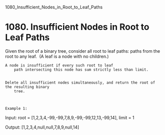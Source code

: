 1080_Insufficient_Nodes_in_Root_to_Leaf_Paths
# 1080. Insufficient Nodes in Root to Leaf Paths

Given the root of a binary tree, consider all root to leaf paths:
        paths from the root to any leaf.  (A leaf is a node with no children.)

    A node is insufficient if every such root to leaf
        path intersecting this node has sum strictly less than limit.
    

    Delete all insufficient nodes simultaneously, and return the root of the resulting binary
        tree.

     

    Example 1:

    
Input: root = [1,2,3,4,-99,-99,7,8,9,-99,-99,12,13,-99,14], limit = 1

Output: [1,2,3,4,null,null,7,8,9,null,14]